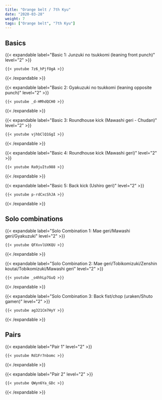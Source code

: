```yaml
---
title: "Orange belt / 7th Kyu"
date: "2020-03-28"
weight: 7
tags: ["Orange belt", "7th Kyu"]
---
```


## Basics

{{< expandable label="Basic 1: Junzuki no tsukkomi (leaning front punch)" level="2" >}}

    {{< youtube 7z6_hPjfOgA >}}

{{< /expandable >}}


{{< expandable label="Basic 2: Gyakuzuki no tsukkomi (leaning opposite punch)" level="2" >}}

    {{< youtube _d-HMhdQCH0 >}}

{{< /expandable >}}


{{< expandable label="Basic 3: Roundhouse kick (Mawashi geri - Chudan)" level="2" >}}

    {{< youtube vjhbClQ1GgI >}}

{{< /expandable >}}


{{< expandable label="Basic 4: Roundhouse kick (Mawashi geri)" level="2" >}}

    {{< youtube Ra9juItu988 >}}

{{< /expandable >}}


{{< expandable label="Basic 5: Back kick (Ushiro geri)" level="2" >}}

    {{< youtube p-rdCxcShJA >}}

{{< /expandable >}}


## Solo combinations

{{< expandable label="Solo Combination 1: Mae geri/Mawashi geri/Gyakuzuki" level="2" >}}

    {{< youtube QFXvvlUXKQU >}}

{{< /expandable >}}


{{< expandable label="Solo Combination 2: Mae geri/Tobikomizuki/Zenshin koutai/Tobikomizuki/Mawashi geri" level="2" >}}

    {{< youtube _o4hhLp7GuQ >}}

{{< /expandable >}}


{{< expandable label="Solo Combination 3: Back fist/chop (uraken/Shuto gamen)" level="2" >}}

    {{< youtube ag321Cm7HyY >}}

{{< /expandable >}}

## Pairs

{{< expandable label="Pair 1" level="2" >}}

    {{< youtube Rd1Fr7nbomc >}}

{{< /expandable >}}


{{< expandable label="Pair 2" level="2" >}}

    {{< youtube QWyn6Ya_GDc >}}

{{< /expandable >}}

